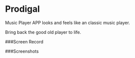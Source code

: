 # Prodigal

Music Player APP looks and feels like an classic music player.

Bring back the good old player to life.



###Screen Record

###Screenshots

